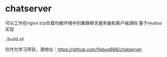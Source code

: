 # chatserver
可以工作在nginx tcp负载均衡环境中的集群聊天服务器和客户端源码  基于muduo实现

./build.sh

仅作为学习项目，源地址：https://github.com/fixbug666/chatserver

